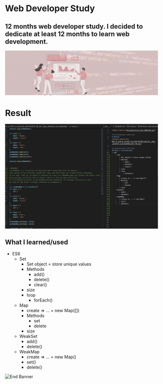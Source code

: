 # Web Developer Study
## 12 months web developer study. I decided to dedicate at least 12 months to learn web development.

![Begin Banner](Documentation/top-1200x350.gif)
 
# Result
![Middle Banner](/WDS-31_ES6-8_JavaScript_ES6-ES2015_08_Set,_Map,_WeakSet_and_WeakMap/wds-31.png)
   
## What I learned/used
* ES6
    * Set
        * Set object = store unique values
        * Methods
            * add()
            * delete()
            * clear()
        * size
        * loop
            * forEach()
    * Map
        * create => ... = new Map([])
        * Methods
            * set
            * delete
        * size
    * WeakSet
        * add()
        * delete()
    * WeakMap
        * create => ... = new Map()
        * set()
        * delete()








      

![End Banner](Documentation/botton-1200x350.gif)